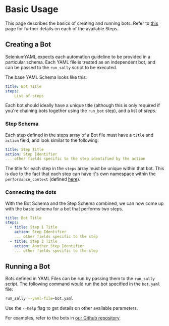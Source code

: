 # Basic Usage

This page describes the basics of creating and running bots. Refer to [this]() page for further details on each of the available Steps.

## Creating a Bot

SeleniumYAML expects each automation guideline to be provided in a particular schema. Each YAML file is treated as an independent bot, and can be passed to the `run_sally` script to be executed.

The base YAML Schema looks like this:

```yaml
title: Bot Title
steps:
    List of steps
```

Each bot should ideally have a unique title (although this is only required if you're chaining bots together using the `run_bot` step), and a list of *steps*.

### Step Schema

Each step defined in the steps array of a Bot file must have a `title` and `action` field, and look similar to the following:

```yaml
title: Step Title
action: Step Identifier
... other fields specific to the step identified by the action
```

The title for each step in the `steps` array must be unique within that bot. This is due to the fact that each step can have it's own namespace within the `performance_context` (defined [here]()).

### Connecting the dots

With the Bot Schema and the Step Schema combined, we can now come up with the basic schema for a bot that performs two steps.

```yaml
title: Bot Title
steps:
  - title: Step 1 Title
    action: Step Identifier
    ... other fields specific to the step
  - title: Step 2 Title
    action: Another Step Identifier
    ... other fields specific to the step
```

## Running a Bot

Bots defined in YAML Files can be run by passing them to the `run_sally` script. The following command would run the bot specified in the `bot.yaml` file:

```bash
run_sally --yaml-file=bot.yaml
```

Use the `--help` flag to get details on other available parameters.

For examples, refer to the bots in [our Github repository](https://github.com/wigeria/selenium-yaml-core).
